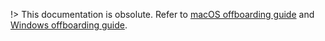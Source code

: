 !> This documentation is obsolute. Refer to [macOS offboarding guide](/offboard-device/macos-offboarding-guide.md) and [Windows offboarding guide](/offboard-device/windows-offboarding-guide.md).